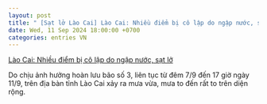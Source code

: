 ```yaml
---
layout: post
title: " [Sạt lở Lào Cai] Lào Cai: Nhiều điểm bị cô lập do ngập nước, sạt lở"
date: Wed, 11 Sep 2024 18:00:00 +0700
categories: entries VN
---
```

[Lào Cai: Nhiều điểm bị cô lập do ngập nước, sạt lở](https://baotintuc.vn/xa-hoi/lao-cai-nhieu-diem-bi-co-lap-do-ngap-nuoc-sat-lo-20240911184712632.htm)

Do chịu ảnh hưởng hoàn lưu bão số 3, liên tục từ đêm 7/9 đến 17 giờ ngày 11/9, trên địa bàn tỉnh Lào Cai xảy ra mưa vừa, mưa to đến rất to trên diện rộng.

